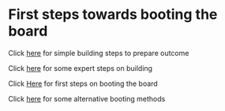 
# First steps towards booting the board

Click [here](simple.md) for simple building steps to prepare outcome

Click [here](expert.md) for some expert steps on building

Click [Here](first-boot.md) for first steps on booting the board

Click [here](alternative-boot.md) for some alternative booting methods


